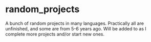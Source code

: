 # random_projects
A bunch of random projects in many languages. Practically all are unfinished, and some are from 5-6 years ago. Will be added to as I complete more projects and/or start new ones.
